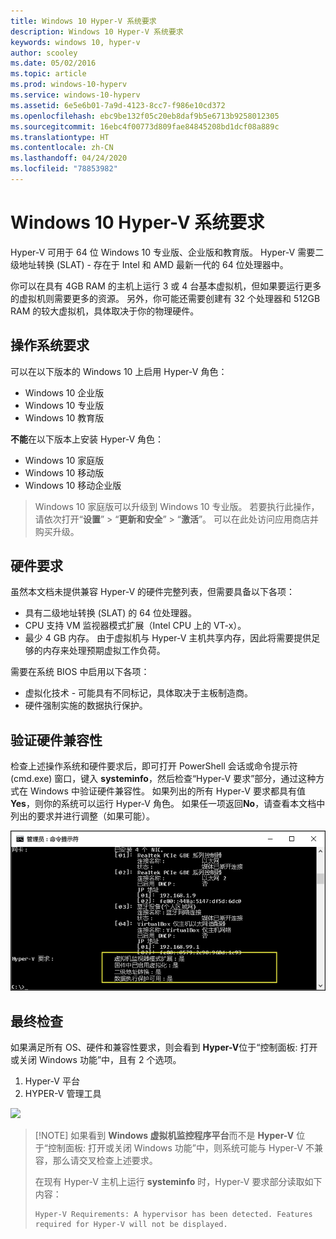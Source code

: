 ```yaml
---
title: Windows 10 Hyper-V 系统要求
description: Windows 10 Hyper-V 系统要求
keywords: windows 10, hyper-v
author: scooley
ms.date: 05/02/2016
ms.topic: article
ms.prod: windows-10-hyperv
ms.service: windows-10-hyperv
ms.assetid: 6e5e6b01-7a9d-4123-8cc7-f986e10cd372
ms.openlocfilehash: ebc9be132f05c20eb8daf9b5e6713b9258012305
ms.sourcegitcommit: 16ebc4f00773d809fae84845208bd1dcf08a889c
ms.translationtype: HT
ms.contentlocale: zh-CN
ms.lasthandoff: 04/24/2020
ms.locfileid: "78853982"
---
```

# <a name="windows-10-hyper-v-system-requirements"></a>Windows 10 Hyper-V 系统要求

Hyper-V 可用于 64 位 Windows 10 专业版、企业版和教育版。 Hyper-V 需要二级地址转换 (SLAT) - 存在于 Intel 和 AMD 最新一代的 64 位处理器中。

你可以在具有 4GB RAM 的主机上运行 3 或 4 台基本虚拟机，但如果要运行更多的虚拟机则需要更多的资源。 另外，你可能还需要创建有 32 个处理器和 512GB RAM 的较大虚拟机，具体取决于你的物理硬件。

## <a name="operating-system-requirements"></a>操作系统要求

可以在以下版本的 Windows 10 上启用 Hyper-V 角色：

- Windows 10 企业版
- Windows 10 专业版
- Windows 10 教育版

**不能**在以下版本上安装 Hyper-V 角色：

- Windows 10 家庭版
- Windows 10 移动版
- Windows 10 移动企业版

>Windows 10 家庭版可以升级到 Windows 10 专业版。 若要执行此操作，请依次打开“**设置**” > “**更新和安全**” > “**激活**”。 可以在此处访问应用商店并购买升级。

## <a name="hardware-requirements"></a>硬件要求

虽然本文档未提供兼容 Hyper-V 的硬件完整列表，但需要具备以下各项：

- 具有二级地址转换 (SLAT) 的 64 位处理器。
- CPU 支持 VM 监视器模式扩展（Intel CPU 上的 VT-x）。
- 最少 4 GB 内存。 由于虚拟机与 Hyper-V 主机共享内存，因此将需要提供足够的内存来处理预期虚拟工作负荷。

需要在系统 BIOS 中启用以下各项：
- 虚拟化技术 - 可能具有不同标记，具体取决于主板制造商。
- 硬件强制实施的数据执行保护。

## <a name="verify-hardware-compatibility"></a>验证硬件兼容性

检查上述操作系统和硬件要求后，即可打开 PowerShell 会话或命令提示符 (cmd.exe) 窗口，键入 **systeminfo**，然后检查“Hyper-V 要求”部分，通过这种方式在 Windows 中验证硬件兼容性。 如果列出的所有 Hyper-V 要求都具有值 **Yes**，则你的系统可以运行 Hyper-V 角色。 如果任一项返回**No**，请查看本文档中列出的要求并进行调整（如果可能）。

![](media/SystemInfo-upd.png)

## <a name="final-check"></a>最终检查

如果满足所有 OS、硬件和兼容性要求，则会看到 **Hyper-V**位于“控制面板:  打开或关闭 Windows 功能”中，且有 2 个选项。

1. Hyper-V 平台
1. HYPER-V 管理工具

![](media/hyper_v_feature_screenshot.png)

> [!NOTE] 如果看到 **Windows 虚拟机监控程序平台**而不是 **Hyper-V** 位于“控制面板:  打开或关闭 Windows 功能”中，则系统可能与 Hyper-V 不兼容，那么请交叉检查上述要求。
>
>在现有 Hyper-V 主机上运行 **systeminfo** 时，Hyper-V 要求部分读取如下内容：
>
>```
>Hyper-V Requirements: A hypervisor has been detected. Features required for Hyper-V will not be displayed.
>```
